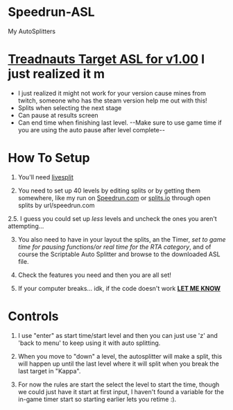 # Speedrun-ASL
My AutoSplitters

# [Treadnauts Target ASL for v1.00](https://github.com/OSBooter/Speedrun-ASL/blob/master/TreadnautsPauser.asl) I just realized it m
+ I just realized it might not work for your version cause mines from twitch, someone who has the steam version help me out with this!
+ Splits when selecting the next stage
+ Can pause at results screen
+ Can end time when finishing last level.
--Make sure to use game time if you are using the auto pause after level complete--

# How To Setup
1. You'll need [livesplit](http://livesplit.org/downloads/)

2. You need to set up 40 levels by editing splits or by getting them somewhere, like my run on [Speedrun.com](https://www.speedrun.com/Treadnauts/run/y438kvqz) or [splits.io](https://splits.io/35zt) through open splits by url/speedrun.com

2.5. I guess you could set up *less* levels and uncheck the ones you aren't attempting...

3. You also need to have in your layout the splits, an the Timer, *set to game time for pausing functions/or real time for the RTA category*, and of course the Scriptable Auto Splitter and browse to the downloaded ASL file.

4. Check the features you need and then you are all set! 

5. If your computer breaks... idk, if the code doesn't work **[LET ME KNOW](https://github.com/OSBooter/Speedrun-ASL/issues)**

# Controls
1. I use "enter" as start time/start level and then you can just use 'z' and 'back to menu' to keep using it with auto splitting.

2. When you move to "down" a level, the autosplitter will make a split, this will happen up until the last level where it will split when you break the last target in "Kappa".

3. For now the rules are start the select the level to start the time, though we could just have it start at first input, I haven't found a variable for the in-game timer start so starting earlier lets you retime :).
